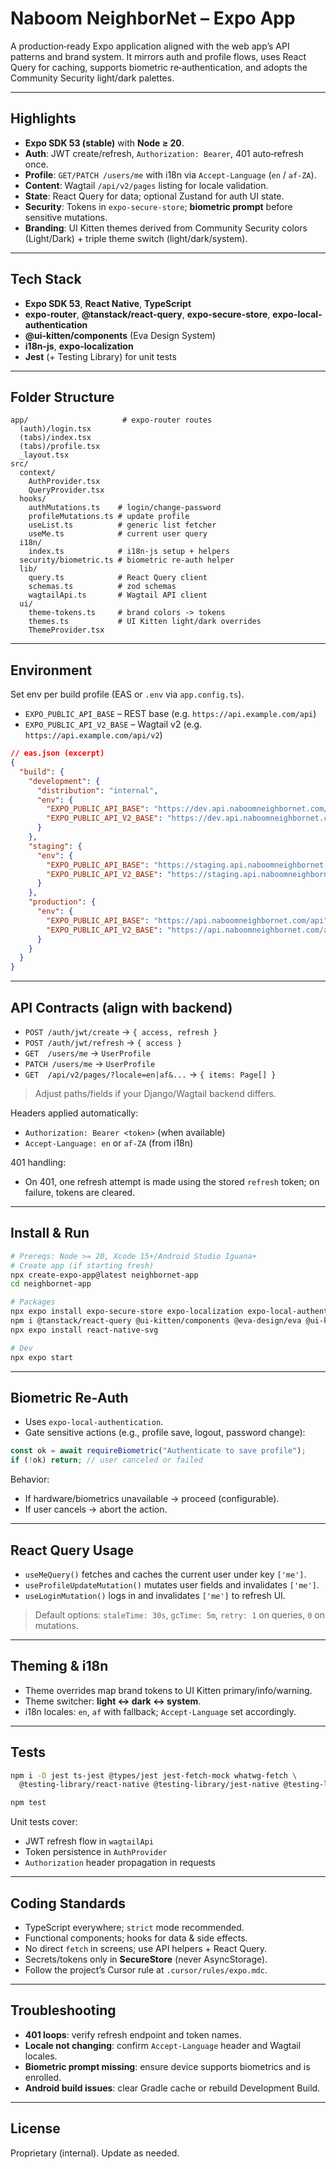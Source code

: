 # Naboom NeighborNet – Expo App

A production‑ready Expo application aligned with the web app’s API patterns and brand system. It mirrors auth and profile flows, uses React Query for caching, supports biometric re‑authentication, and adopts the Community Security light/dark palettes.

---

## Highlights

* **Expo SDK 53 (stable)** with **Node ≥ 20**.
* **Auth**: JWT create/refresh, `Authorization: Bearer`, 401 auto‑refresh once.
* **Profile**: `GET/PATCH /users/me` with i18n via `Accept-Language` (`en` / `af-ZA`).
* **Content**: Wagtail `/api/v2/pages` listing for locale validation.
* **State**: React Query for data; optional Zustand for auth UI state.
* **Security**: Tokens in `expo-secure-store`; **biometric prompt** before sensitive mutations.
* **Branding**: UI Kitten themes derived from Community Security colors (Light/Dark) + triple theme switch (light/dark/system).

---

## Tech Stack

* **Expo SDK 53**, **React Native**, **TypeScript**
* **expo-router**, **@tanstack/react-query**, **expo-secure-store**, **expo-local-authentication**
* **@ui-kitten/components** (Eva Design System)
* **i18n-js**, **expo-localization**
* **Jest** (+ Testing Library) for unit tests

---

## Folder Structure

```
app/                     # expo-router routes
  (auth)/login.tsx
  (tabs)/index.tsx
  (tabs)/profile.tsx
  _layout.tsx
src/
  context/
    AuthProvider.tsx
    QueryProvider.tsx
  hooks/
    authMutations.ts    # login/change-password
    profileMutations.ts # update profile
    useList.ts          # generic list fetcher
    useMe.ts            # current user query
  i18n/
    index.ts            # i18n-js setup + helpers
  security/biometric.ts # biometric re-auth helper
  lib/
    query.ts            # React Query client
    schemas.ts          # zod schemas
    wagtailApi.ts       # Wagtail API client
  ui/
    theme-tokens.ts     # brand colors -> tokens
    themes.ts           # UI Kitten light/dark overrides
    ThemeProvider.tsx
```

---

## Environment

Set env per build profile (EAS or `.env` via `app.config.ts`).

* `EXPO_PUBLIC_API_BASE` – REST base (e.g. `https://api.example.com/api`)
* `EXPO_PUBLIC_API_V2_BASE` – Wagtail v2 (e.g. `https://api.example.com/api/v2`)

```json
// eas.json (excerpt)
{
  "build": {
    "development": {
      "distribution": "internal",
      "env": {
        "EXPO_PUBLIC_API_BASE": "https://dev.api.naboomneighbornet.com/api",
        "EXPO_PUBLIC_API_V2_BASE": "https://dev.api.naboomneighbornet.com/api/v2"
      }
    },
    "staging": {
      "env": {
        "EXPO_PUBLIC_API_BASE": "https://staging.api.naboomneighbornet.com/api",
        "EXPO_PUBLIC_API_V2_BASE": "https://staging.api.naboomneighbornet.com/api/v2"
      }
    },
    "production": {
      "env": {
        "EXPO_PUBLIC_API_BASE": "https://api.naboomneighbornet.com/api",
        "EXPO_PUBLIC_API_V2_BASE": "https://api.naboomneighbornet.com/api/v2"
      }
    }
  }
}
```

---

## API Contracts (align with backend)

* `POST /auth/jwt/create` → `{ access, refresh }`
* `POST /auth/jwt/refresh` → `{ access }`
* `GET  /users/me` → `UserProfile`
* `PATCH /users/me` → `UserProfile`
* `GET  /api/v2/pages/?locale=en|af&...` → `{ items: Page[] }`

> Adjust paths/fields if your Django/Wagtail backend differs.

Headers applied automatically:

* `Authorization: Bearer <token>` (when available)
* `Accept-Language: en` or `af-ZA` (from i18n)

401 handling:

* On 401, one refresh attempt is made using the stored `refresh` token; on failure, tokens are cleared.

---

## Install & Run

```bash
# Prereqs: Node >= 20, Xcode 15+/Android Studio Iguana+
# Create app (if starting fresh)
npx create-expo-app@latest neighbornet-app
cd neighbornet-app

# Packages
npx expo install expo-secure-store expo-localization expo-local-authentication
npm i @tanstack/react-query @ui-kitten/components @eva-design/eva @ui-kitten/eva-icons i18n-js zustand
npx expo install react-native-svg

# Dev
npx expo start
```

---

## Biometric Re‑Auth

* Uses `expo-local-authentication`.
* Gate sensitive actions (e.g., profile save, logout, password change):

```ts
const ok = await requireBiometric("Authenticate to save profile");
if (!ok) return; // user canceled or failed
```

Behavior:

* If hardware/biometrics unavailable → proceed (configurable).
* If user cancels → abort the action.

---

## React Query Usage

* `useMeQuery()` fetches and caches the current user under key `['me']`.
* `useProfileUpdateMutation()` mutates user fields and invalidates `['me']`.
* `useLoginMutation()` logs in and invalidates `['me']` to refresh UI.

> Default options: `staleTime: 30s`, `gcTime: 5m`, `retry: 1` on queries, `0` on mutations.

---

## Theming & i18n

* Theme overrides map brand tokens to UI Kitten primary/info/warning.
* Theme switcher: **light ↔ dark ↔ system**.
* i18n locales: `en`, `af` with fallback; `Accept-Language` set accordingly.

---

## Tests

```bash
npm i -D jest ts-jest @types/jest jest-fetch-mock whatwg-fetch \
  @testing-library/react-native @testing-library/jest-native @testing-library/react-hooks

npm test
```

Unit tests cover:

* JWT refresh flow in `wagtailApi`
* Token persistence in `AuthProvider`
* `Authorization` header propagation in requests

---

## Coding Standards

* TypeScript everywhere; `strict` mode recommended.
* Functional components; hooks for data & side effects.
* No direct `fetch` in screens; use API helpers + React Query.
* Secrets/tokens only in **SecureStore** (never AsyncStorage).
* Follow the project’s Cursor rule at `.cursor/rules/expo.mdc`.

---

## Troubleshooting

* **401 loops**: verify refresh endpoint and token names.
* **Locale not changing**: confirm `Accept-Language` header and Wagtail locales.
* **Biometric prompt missing**: ensure device supports biometrics and is enrolled.
* **Android build issues**: clear Gradle cache or rebuild Development Build.

---

## License

Proprietary (internal). Update as needed.
